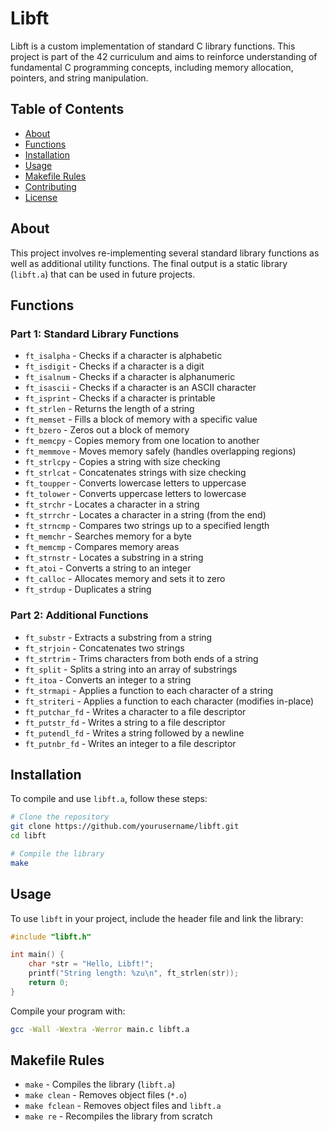 # Libft

Libft is a custom implementation of standard C library functions. This project is part of the 42 curriculum and aims to reinforce understanding of fundamental C programming concepts, including memory allocation, pointers, and string manipulation.

## Table of Contents
- [About](#about)
- [Functions](#functions)
- [Installation](#installation)
- [Usage](#usage)
- [Makefile Rules](#makefile-rules)
- [Contributing](#contributing)
- [License](#license)

## About
This project involves re-implementing several standard library functions as well as additional utility functions. The final output is a static library (`libft.a`) that can be used in future projects.

## Functions
### Part 1: Standard Library Functions
- `ft_isalpha`  - Checks if a character is alphabetic
- `ft_isdigit`  - Checks if a character is a digit
- `ft_isalnum`  - Checks if a character is alphanumeric
- `ft_isascii`  - Checks if a character is an ASCII character
- `ft_isprint`  - Checks if a character is printable
- `ft_strlen`   - Returns the length of a string
- `ft_memset`   - Fills a block of memory with a specific value
- `ft_bzero`    - Zeros out a block of memory
- `ft_memcpy`   - Copies memory from one location to another
- `ft_memmove`  - Moves memory safely (handles overlapping regions)
- `ft_strlcpy`  - Copies a string with size checking
- `ft_strlcat`  - Concatenates strings with size checking
- `ft_toupper`  - Converts lowercase letters to uppercase
- `ft_tolower`  - Converts uppercase letters to lowercase
- `ft_strchr`   - Locates a character in a string
- `ft_strrchr`  - Locates a character in a string (from the end)
- `ft_strncmp`  - Compares two strings up to a specified length
- `ft_memchr`   - Searches memory for a byte
- `ft_memcmp`   - Compares memory areas
- `ft_strnstr`  - Locates a substring in a string
- `ft_atoi`     - Converts a string to an integer
- `ft_calloc`   - Allocates memory and sets it to zero
- `ft_strdup`   - Duplicates a string

### Part 2: Additional Functions
- `ft_substr`   - Extracts a substring from a string
- `ft_strjoin`  - Concatenates two strings
- `ft_strtrim`  - Trims characters from both ends of a string
- `ft_split`    - Splits a string into an array of substrings
- `ft_itoa`     - Converts an integer to a string
- `ft_strmapi`  - Applies a function to each character of a string
- `ft_striteri` - Applies a function to each character (modifies in-place)
- `ft_putchar_fd` - Writes a character to a file descriptor
- `ft_putstr_fd`  - Writes a string to a file descriptor
- `ft_putendl_fd` - Writes a string followed by a newline
- `ft_putnbr_fd`  - Writes an integer to a file descriptor

## Installation
To compile and use `libft.a`, follow these steps:
```sh
# Clone the repository
git clone https://github.com/yourusername/libft.git
cd libft

# Compile the library
make
```

## Usage
To use `libft` in your project, include the header file and link the library:
```c
#include "libft.h"

int main() {
    char *str = "Hello, Libft!";
    printf("String length: %zu\n", ft_strlen(str));
    return 0;
}
```
Compile your program with:
```sh
gcc -Wall -Wextra -Werror main.c libft.a
```

## Makefile Rules
- `make`      - Compiles the library (`libft.a`)
- `make clean` - Removes object files (`*.o`)
- `make fclean` - Removes object files and `libft.a`
- `make re`    - Recompiles the library from scratch

